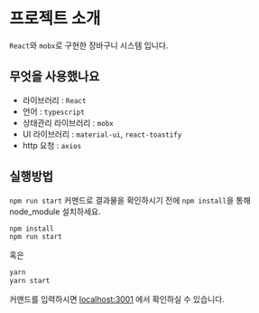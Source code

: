 # 프로젝트 소개

`React`와 `mobx`로 구현한 장바구니 시스템 입니다.

## 무엇을 사용했나요

- 라이브러리 : `React`
- 언어 : `typescript`
- 상태관리 라이브러리 : `mobx`
- UI 라이브러리 : `material-ui`, `react-toastify`
- http 요청 : `axios`

## 실행방법
`npm run start` 커맨드로 결과물을 확인하시기 전에 `npm install`을 통해 node_module 설치하세요. 

```bash
npm install
npm run start
```
혹은
```bash
yarn
yarn start
```
커맨드를 입력하시면 [localhost:3001](http://localhost:3001/) 에서 확인하실 수 있습니다.